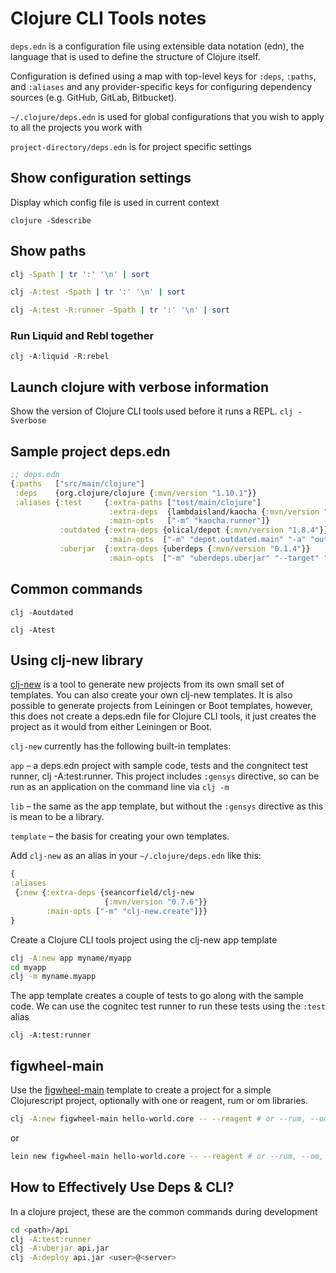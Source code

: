 # Clojure CLI Tools notes

`deps.edn` is a configuration file using extensible data notation (edn),
the language that is used to define the structure of Clojure itself.

Configuration is defined using a map with top-level keys for `:deps`, `:paths`, and `:aliases`
and any provider-specific keys for configuring dependency sources
(e.g. GitHub, GitLab, Bitbucket).

`~/.clojure/deps.edn` is used for global configurations that you wish to
apply to all the projects you work with

`project-directory/deps.edn` is for project specific settings

## Show configuration settings

Display which config file is used in current context

`clojure -Sdescribe`

## Show paths

```bash
clj -Spath | tr ':' '\n' | sort

clj -A:test -Spath | tr ':' '\n' | sort

clj -A:test -R:runner -Spath | tr ':' '\n' | sort
```
### Run Liquid and Rebl together

`clj -A:liquid -R:rebel`

## Launch clojure with verbose information

Show the version of Clojure CLI tools used before it runs a REPL.
`clj -Sverbose`

## Sample project deps.edn

```clojure
;; deps.edn
{:paths   ["src/main/clojure"]
 :deps    {org.clojure/clojure {:mvn/version "1.10.1"}}
 :aliases {:test     {:extra-paths ["test/main/clojure"]
                      :extra-deps  {lambdaisland/kaocha {:mvn/version "0.0-529"}}
                      :main-opts   ["-m" "kaocha.runner"]}
           :outdated {:extra-deps {olical/depot {:mvn/version "1.8.4"}}
                      :main-opts  ["-m" "depot.outdated.main" "-a" "outdated"]}
           :uberjar  {:extra-deps {uberdeps {:mvn/version "0.1.4"}}
                      :main-opts  ["-m" "uberdeps.uberjar" "--target" "target/cdeps-0.1.0.jar"]}}}
```

## Common commands

`clj -Aoutdated`

`clj -Atest`

## Using clj-new library

[clj-new](https://github.com/seancorfield/clj-new) is a tool to generate new projects from its own small set of templates.
You can also create your own clj-new templates.
It is also possible to generate projects from Leiningen or Boot templates, however, this does not create a deps.edn file for Clojure CLI tools, it just creates the project as it would from either Leiningen or Boot.


`clj-new` currently has the following built-in templates:

`app` – a deps.edn project with sample code, tests and the congnitect test runner, clj -A:test:runner.
	This project includes `:gensys` directive, so can be run as an application on the command line via `clj -m`

`lib` – the same as the app template, but without the `:gensys` directive as this is mean to be a library.

`template` – the basis for creating your own templates.


Add `clj-new` as an alias in your `~/.clojure/deps.edn` like this:

```clojure
{
:aliases
 {:new {:extra-deps {seancorfield/clj-new
                     {:mvn/version "0.7.6"}}
        :main-opts ["-m" "clj-new.create"]}}
}
```

Create a Clojure CLI tools project using the clj-new app template

```bash
clj -A:new app myname/myapp
cd myapp
clj -m myname.myapp
```

The app template creates a couple of tests to go along with the sample code.
We can use the cognitec test runner to run these tests using the `:test` alias

`clj -A:test:runner`


## figwheel-main
Use the [figwheel-main](https://github.com/bhauman/figwheel-main-template) template to create a project for a simple Clojurescript project, optionally with one or reagent, rum or om libraries.

```bash
clj -A:new figwheel-main hello-world.core -- --reagent # or --rum, --om, --react or nothing
```
or

```bash
lein new figwheel-main hello-world.core -- --reagent # or --rum, --om, --react or nothing
```
## How to Effectively Use Deps & CLI?

In a clojure project, these are the common commands during development

```bash
cd <path>/api
clj -A:test:runner
clj -A:uberjar api.jar
clj -A:deploy api.jar <user>@<server>
```
